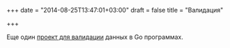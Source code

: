 +++
date = "2014-08-25T13:47:01+03:00"
draft = false
title = "Валидация"

+++

<p>Еще один <a href="https://github.com/sumitasok/govalidator">проект для валидации</a> данных в Go программах.</p>

